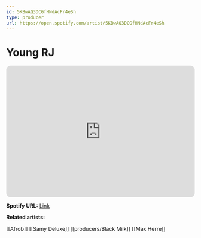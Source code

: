 ```yaml
---
id: 5KBwAQ3DCGfHNdAcFr4eSh
type: producer
url: https://open.spotify.com/artist/5KBwAQ3DCGfHNdAcFr4eSh
---
```

# Young RJ

<iframe style="border-radius:12px" src="https://open.spotify.com/embed/artist/5KBwAQ3DCGfHNdAcFr4eSh" width="100%" height="352" frameBorder="0" allowfullscreen="" allow="autoplay; clipboard-write; encrypted-media; fullscreen; picture-in-picture" loading="lazy"></iframe>

**Spotify URL:** [Link](https://open.spotify.com/artist/5KBwAQ3DCGfHNdAcFr4eSh)

**Related artists:**

[[Afrob]]
[[Samy Deluxe]]
[[producers/Black Milk]]
[[Max Herre]]
